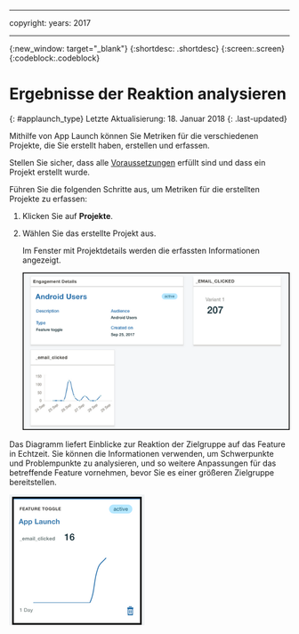 
---

copyright:
 years: 2017

---

{:new_window: target="_blank"}
{:shortdesc: .shortdesc}
{:screen:.screen}
{:codeblock:.codeblock}

# Ergebnisse der Reaktion analysieren
{: #applaunch_type}
Letzte Aktualisierung: 18. Januar 2018
{: .last-updated}

<!-- App Launch empowers you to create and collect Feature Metrics for the various engagements that you have created. -->
Mithilfe von App Launch können Sie Metriken für die verschiedenen Projekte, die Sie erstellt haben, erstellen und erfassen.

<!-- Ensure that you have gone through and have completed the [prerequisites](app_prerequisites.html) and have [created an engagement using Feature Control](app_feature_toggle.html).  -->
Stellen Sie sicher, dass alle [Voraussetzungen](app_prerequisites.html) erfüllt sind und dass ein Projekt erstellt wurde. 

Führen Sie die folgenden Schritte aus, um Metriken für die erstellten Projekte zu erfassen:

1. Klicken Sie auf **Projekte**.

2. Wählen Sie das erstellte Projekt aus. 

	Im Fenster mit Projektdetails werden die erfassten Informationen angezeigt. 

	![Informationen zum Projekt](images/engagement_performance.png)


Das Diagramm liefert Einblicke zur Reaktion der Zielgruppe auf das Feature in Echtzeit. Sie können die Informationen verwenden, um Schwerpunkte und Problempunkte zu analysieren, und so weitere Anpassungen für das betreffende Feature vornehmen, bevor Sie es einer größeren Zielgruppe bereitstellen.
	
![Informationen zum Projekt](images/engagement_graph.png)
 


